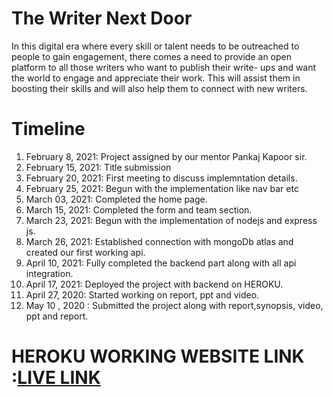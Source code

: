 # The Writer Next Door
In this digital era where every skill or talent needs to be outreached to people to gain engagement, there comes a need to provide an open platform to all those writers who want to publish their write- ups and want the world to engage and appreciate their work. This will assist them in boosting their skills and will also help them to connect with new writers. 
# Timeline
1.  February 8, 2021: Project assigned by our mentor Pankaj Kapoor sir.
2.  February 15, 2021: Title submission
3.  February 20, 2021: First meeting to discuss implemntation details.
4.  February 25, 2021: Begun with the implementation like nav bar etc
5.  March 03, 2021: Completed the home page.
6.  March 15, 2021: Completed the form and team section.
7.  March 23, 2021: Begun with the implementation of nodejs and express js.
8.  March 26, 2021: Established connection with mongoDb atlas and created our first working api.
9.  April 10, 2021: Fully completed the backend part along with all api integration.
10. April 17, 2021: Deployed the project with backend on HEROKU.
11. April 27, 2020: Started working on report, ppt and video.
12. May 10 , 2020 : Submitted the project along with report,synopsis, video, ppt and report.

# HEROKU WORKING WEBSITE LINK :<a href="https://writernextdoor-app.herokuapp.com/" target="_blank">LIVE LINK </a>
